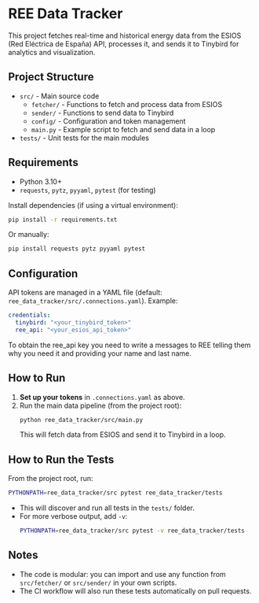 # REE Data Tracker

This project fetches real-time and historical energy data from the ESIOS (Red Eléctrica de España) API, processes it, and sends it to Tinybird for analytics and visualization.

## Project Structure

- `src/` - Main source code
  - `fetcher/` - Functions to fetch and process data from ESIOS
  - `sender/` - Functions to send data to Tinybird
  - `config/` - Configuration and token management
  - `main.py` - Example script to fetch and send data in a loop
- `tests/` - Unit tests for the main modules

## Requirements
- Python 3.10+
- `requests`, `pytz`, `pyyaml`, `pytest` (for testing)

Install dependencies (if using a virtual environment):
```sh
pip install -r requirements.txt
```
Or manually:
```sh
pip install requests pytz pyyaml pytest
```

## Configuration

API tokens are managed in a YAML file (default: `ree_data_tracker/src/.connections.yaml`). Example:
```yaml
credentials:
  tinybird: "<your_tinybird_token>"
  ree_api: "<your_esios_api_token>"
```

To obtain the ree_api key you need to write a messages to REE telling them why you need it and providing your name and last name.

## How to Run

1. **Set up your tokens** in `.connections.yaml` as above.
2. Run the main data pipeline (from the project root):
   ```sh
   python ree_data_tracker/src/main.py
   ```
   This will fetch data from ESIOS and send it to Tinybird in a loop.

## How to Run the Tests

From the project root, run:
```sh
PYTHONPATH=ree_data_tracker/src pytest ree_data_tracker/tests
```

- This will discover and run all tests in the `tests/` folder.
- For more verbose output, add `-v`:
  ```sh
  PYTHONPATH=ree_data_tracker/src pytest -v ree_data_tracker/tests
  ```

## Notes
- The code is modular: you can import and use any function from `src/fetcher/` or `src/sender/` in your own scripts.
- The CI workflow will also run these tests automatically on pull requests. 